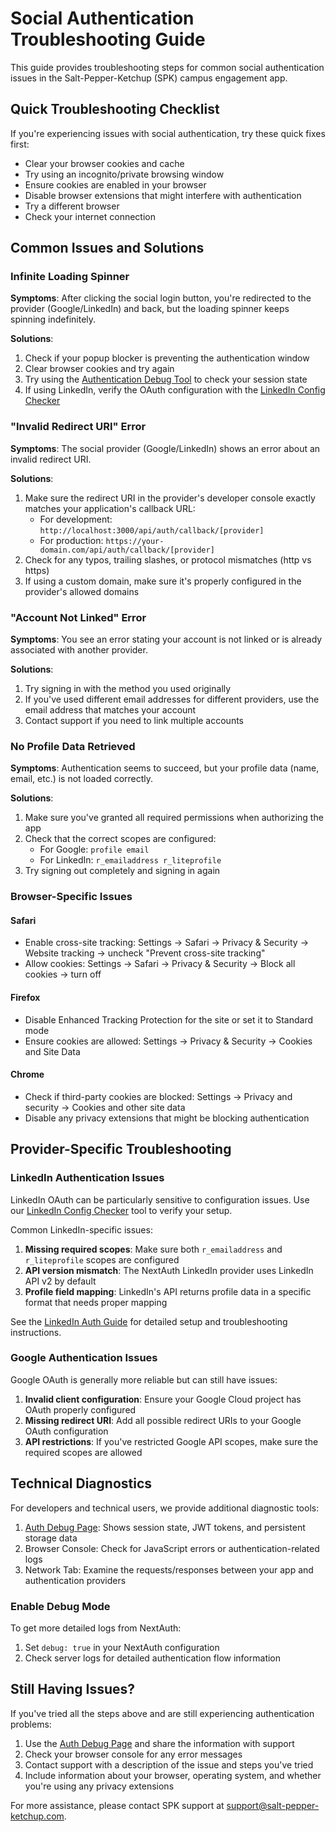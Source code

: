 # Social Authentication Troubleshooting Guide

This guide provides troubleshooting steps for common social authentication issues in the Salt-Pepper-Ketchup (SPK) campus engagement app.

## Quick Troubleshooting Checklist

If you're experiencing issues with social authentication, try these quick fixes first:

- Clear your browser cookies and cache
- Try using an incognito/private browsing window
- Ensure cookies are enabled in your browser
- Disable browser extensions that might interfere with authentication
- Try a different browser
- Check your internet connection

## Common Issues and Solutions

### Infinite Loading Spinner

**Symptoms**: After clicking the social login button, you're redirected to the provider (Google/LinkedIn) and back, but the loading spinner keeps spinning indefinitely.

**Solutions**:
1. Check if your popup blocker is preventing the authentication window
2. Clear browser cookies and try again
3. Try using the [Authentication Debug Tool](/auth/debug) to check your session state
4. If using LinkedIn, verify the OAuth configuration with the [LinkedIn Config Checker](/auth/linkedin-config-checker)

### "Invalid Redirect URI" Error

**Symptoms**: The social provider (Google/LinkedIn) shows an error about an invalid redirect URI.

**Solutions**:
1. Make sure the redirect URI in the provider's developer console exactly matches your application's callback URL:
   - For development: `http://localhost:3000/api/auth/callback/[provider]`
   - For production: `https://your-domain.com/api/auth/callback/[provider]`
2. Check for any typos, trailing slashes, or protocol mismatches (http vs https)
3. If using a custom domain, make sure it's properly configured in the provider's allowed domains

### "Account Not Linked" Error

**Symptoms**: You see an error stating your account is not linked or is already associated with another provider.

**Solutions**:
1. Try signing in with the method you used originally
2. If you've used different email addresses for different providers, use the email address that matches your account
3. Contact support if you need to link multiple accounts

### No Profile Data Retrieved

**Symptoms**: Authentication seems to succeed, but your profile data (name, email, etc.) is not loaded correctly.

**Solutions**:
1. Make sure you've granted all required permissions when authorizing the app
2. Check that the correct scopes are configured:
   - For Google: `profile email`
   - For LinkedIn: `r_emailaddress r_liteprofile`
3. Try signing out completely and signing in again

### Browser-Specific Issues

#### Safari

- Enable cross-site tracking: Settings → Safari → Privacy & Security → Website tracking → uncheck "Prevent cross-site tracking"
- Allow cookies: Settings → Safari → Privacy & Security → Block all cookies → turn off

#### Firefox

- Disable Enhanced Tracking Protection for the site or set it to Standard mode
- Ensure cookies are allowed: Settings → Privacy & Security → Cookies and Site Data

#### Chrome

- Check if third-party cookies are blocked: Settings → Privacy and security → Cookies and other site data
- Disable any privacy extensions that might be blocking authentication

## Provider-Specific Troubleshooting

### LinkedIn Authentication Issues

LinkedIn OAuth can be particularly sensitive to configuration issues. Use our [LinkedIn Config Checker](/auth/linkedin-config-checker) tool to verify your setup.

Common LinkedIn-specific issues:
1. **Missing required scopes**: Make sure both `r_emailaddress` and `r_liteprofile` scopes are configured
2. **API version mismatch**: The NextAuth LinkedIn provider uses LinkedIn API v2 by default
3. **Profile field mapping**: LinkedIn's API returns profile data in a specific format that needs proper mapping

See the [LinkedIn Auth Guide](LINKEDIN_AUTH_GUIDE.md) for detailed setup and troubleshooting instructions.

### Google Authentication Issues

Google OAuth is generally more reliable but can still have issues:
1. **Invalid client configuration**: Ensure your Google Cloud project has OAuth properly configured
2. **Missing redirect URI**: Add all possible redirect URIs to your Google OAuth configuration
3. **API restrictions**: If you've restricted Google API scopes, make sure the required scopes are allowed

## Technical Diagnostics

For developers and technical users, we provide additional diagnostic tools:

1. [Auth Debug Page](/auth/debug): Shows session state, JWT tokens, and persistent storage data
2. Browser Console: Check for JavaScript errors or authentication-related logs
3. Network Tab: Examine the requests/responses between your app and authentication providers

### Enable Debug Mode

To get more detailed logs from NextAuth:

1. Set `debug: true` in your NextAuth configuration
2. Check server logs for detailed authentication flow information

## Still Having Issues?

If you've tried all the steps above and are still experiencing authentication problems:

1. Use the [Auth Debug Page](/auth/debug) and share the information with support
2. Check your browser console for any error messages
3. Contact support with a description of the issue and steps you've tried
4. Include information about your browser, operating system, and whether you're using any privacy extensions

For more assistance, please contact SPK support at support@salt-pepper-ketchup.com. 